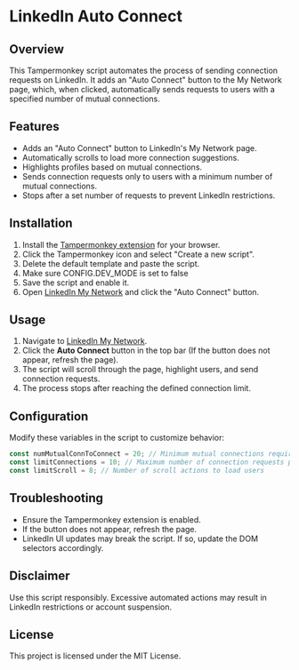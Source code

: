 # LinkedIn Auto Connect

## Overview

This Tampermonkey script automates the process of sending connection requests on LinkedIn. It adds an "Auto Connect" button to the My Network page, which, when clicked, automatically sends requests to users with a specified number of mutual connections.

## Features

- Adds an "Auto Connect" button to LinkedIn's My Network page.
- Automatically scrolls to load more connection suggestions.
- Highlights profiles based on mutual connections.
- Sends connection requests only to users with a minimum number of mutual connections.
- Stops after a set number of requests to prevent LinkedIn restrictions.

## Installation

1. Install the [Tampermonkey extension](https://www.tampermonkey.net/) for your browser.
2. Click the Tampermonkey icon and select "Create a new script".
3. Delete the default template and paste the script.
4. Make sure CONFIG.DEV_MODE is set to false
5. Save the script and enable it.
6. Open [LinkedIn My Network](https://www.linkedin.com/mynetwork/grow/) and click the "Auto Connect" button.

## Usage

1. Navigate to [LinkedIn My Network](https://www.linkedin.com/mynetwork/grow/).
2. Click the **Auto Connect** button in the top bar (If the button does not appear, refresh the page).
3. The script will scroll through the page, highlight users, and send connection requests.
4. The process stops after reaching the defined connection limit.

## Configuration

Modify these variables in the script to customize behavior:

```javascript
const numMutualConnToConnect = 20; // Minimum mutual connections required
const limitConnections = 10; // Maximum number of connection requests per run
const limitScroll = 8; // Number of scroll actions to load users
```

## Troubleshooting

- Ensure the Tampermonkey extension is enabled.
- If the button does not appear, refresh the page.
- LinkedIn UI updates may break the script. If so, update the DOM selectors accordingly.

## Disclaimer

Use this script responsibly. Excessive automated actions may result in LinkedIn restrictions or account suspension.

## License

This project is licensed under the MIT License.
